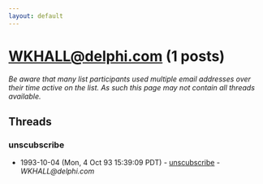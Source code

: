 ```yaml
---
layout: default
---
```


# WKHALL@delphi.com (1 posts)

_Be aware that many list participants used multiple email addresses over their time active on the list. As such this page may not contain all threads available._

## Threads

### unscubscribe
+ 1993-10-04 (Mon, 4 Oct 93 15:39:09 PDT) - [unscubscribe](/archive/1993/10/00f7a00744802bd5c4b0c281d557284d93f242d3a2f7c3480f74d673841c6c6d) - _WKHALL@delphi.com_

